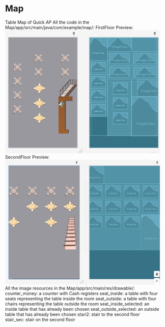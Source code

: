 # Map
Table Map of Quick AP
All the code in the Map/app/src/main/java/com/example/map/:
FirstFloor Preview:<br />
![alt text](https://github.com/Quick-AP/Map/blob/main/f1.png?raw=true)
SecondFloor Preview:<br />
![alt text](https://github.com/Quick-AP/Map/blob/main/f2.png?raw=true)
All the image resources in the Map/app/src/main/res/drawable/:<br />
counter_money: a counter with Cash registers
seat_inside: a table with four seats representing the table inside the room
seat_outside: a table with four chairs representing the table outside the room
seat_inside_selected: an inside table that has already been chosen
seat_outside_selected: an outside table that has already been chosen
stari2: stair to the second floor
stair_sec: stair on the second floor
